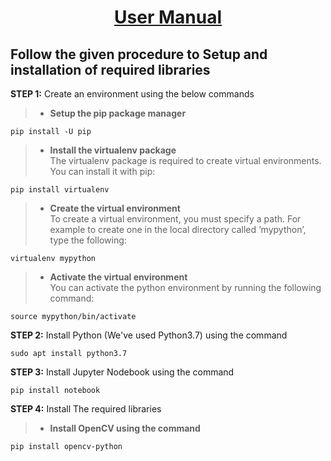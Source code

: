 # **<div align="center"> <ins> User Manual</ins> </div>**

## Follow the given procedure to Setup and installation of required libraries
 **STEP 1:** Create an environment using the below commands
> * **Setup the pip package manager**
```
pip install -U pip
```
> * **Install the virtualenv package**\
The virtualenv package is required to create virtual environments. You can install it with pip:
```
pip install virtualenv
```
> * **Create the virtual environment**\
To create a virtual environment, you must specify a path. For example to create one in the local directory called ‘mypython’, type the following:
```
virtualenv mypython
```
> * **Activate the virtual environment**\
You can activate the python environment by running the following command:
```
source mypython/bin/activate
```

**STEP 2:** Install Python (We've used Python3.7) using the command
```
sudo apt install python3.7
```

**STEP 3:** Install Jupyter Nodebook using the command
```
pip install notebook
```

**STEP 4:** Install The required libraries
> * **Install OpenCV using the command**
```
pip install opencv-python
```
